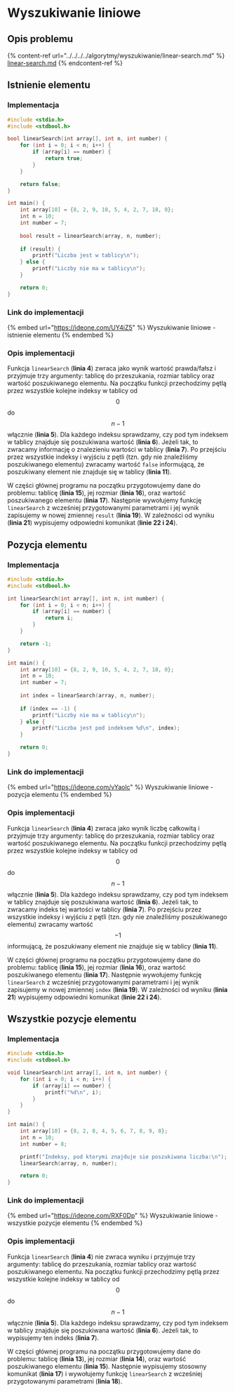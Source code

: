 # Wyszukiwanie liniowe

## Opis problemu

{% content-ref url="../../../../algorytmy/wyszukiwanie/linear-search.md" %}
[linear-search.md](../../../../algorytmy/wyszukiwanie/linear-search.md)
{% endcontent-ref %}

## Istnienie elementu

### Implementacja

```c
#include <stdio.h>
#include <stdbool.h>

bool linearSearch(int array[], int n, int number) {
    for (int i = 0; i < n; i++) {
        if (array[i] == number) {
            return true;
        }
    }

    return false;
}

int main() {
    int array[10] = {8, 2, 9, 10, 5, 4, 2, 7, 18, 0};
    int n = 10;
    int number = 7;
    
    bool result = linearSearch(array, n, number);
    
    if (result) {
        printf("Liczba jest w tablicy\n");
    } else {
        printf("Liczby nie ma w tablicy\n");
    }

    return 0;
}
```

### Link do implementacji

{% embed url="https://ideone.com/UY4iZ5" %}
Wyszukiwanie liniowe - istnienie elementu
{% endembed %}

### Opis implementacji

Funkcja `linearSearch` (**linia 4**) zwraca jako wynik wartość prawda/fałsz i przyjmuje trzy argumenty: tablicę do przeszukania, rozmiar tablicy oraz wartość poszukiwanego elementu. Na początku funkcji przechodzimy pętlą przez wszystkie kolejne indeksy w tablicy od $$0$$ do $$n-1$$ włącznie (**linia 5**). Dla każdego indeksu sprawdzamy, czy pod tym indeksem w tablicy znajduje się poszukiwana wartość (**linia 6**). Jeżeli tak, to zwracamy informację o znalezieniu wartości w tablicy (**linia 7**). Po przejściu przez wszystkie indeksy i wyjściu z pętli (tzn. gdy nie znaleźliśmy poszukiwanego elementu) zwracamy wartość `false` informującą, że poszukiwany element nie znajduje się w tablicy (**linia 11**).

W części głównej programu na początku przygotowujemy dane do problemu: tablicę (**linia 15**), jej rozmiar (**linia 16**), oraz wartość poszukiwanego elementu (**linia 17**). Następnie wywołujemy funkcję `linearSearch` z wcześniej przygotowanymi parametrami i jej wynik zapisujemy w nowej zmiennej `result` (**linia 19**). W zależności od wyniku (**linia 21**) wypisujemy odpowiedni komunikat (**linie 22 i 24**).

## Pozycja elementu

### Implementacja

```c
#include <stdio.h>
#include <stdbool.h>

int linearSearch(int array[], int n, int number) {
    for (int i = 0; i < n; i++) {
        if (array[i] == number) {
            return i;
        }
    }

    return -1;
}

int main() {
    int array[10] = {8, 2, 9, 10, 5, 4, 2, 7, 18, 0};
    int n = 10;
    int number = 7;
    
    int index = linearSearch(array, n, number);
    
    if (index == -1) {
        printf("Liczby nie ma w tablicy\n");
    } else {
        printf("Liczba jest pod indeksem %d\n", index);
    }

    return 0;
}
```

### Link do implementacji

{% embed url="https://ideone.com/vYaolc" %}
Wyszukiwanie liniowe - pozycja elementu
{% endembed %}

### Opis implementacji

Funkcja `linearSearch` (**linia 4**) zwraca jako wynik liczbę całkowitą i przyjmuje trzy argumenty: tablicę do przeszukania, rozmiar tablicy oraz wartość poszukiwanego elementu. Na początku funkcji przechodzimy pętlą przez wszystkie kolejne indeksy w tablicy od $$0$$ do $$n-1$$ włącznie (**linia 5**). Dla każdego indeksu sprawdzamy, czy pod tym indeksem w tablicy znajduje się poszukiwana wartość (**linia 6**). Jeżeli tak, to zwracamy indeks tej wartości w tablicy (**linia 7**). Po przejściu przez wszystkie indeksy i wyjściu z pętli (tzn. gdy nie znaleźliśmy poszukiwanego elementu) zwracamy wartość $$-1$$ informującą, że poszukiwany element nie znajduje się w tablicy (**linia 11**).

W części głównej programu na początku przygotowujemy dane do problemu: tablicę (**linia 15**), jej rozmiar (**linia 16**), oraz wartość poszukiwanego elementu (**linia 17**). Następnie wywołujemy funkcję `linearSearch` z wcześniej przygotowanymi parametrami i jej wynik zapisujemy w nowej zmiennej `index` (**linia 19**). W zależności od wyniku (**linia 21**) wypisujemy odpowiedni komunikat (**linie 22 i 24**).

## Wszystkie pozycje elementu

### Implementacja

```c
#include <stdio.h>
#include <stdbool.h>

void linearSearch(int array[], int n, int number) {
    for (int i = 0; i < n; i++) {
        if (array[i] == number) {
            printf("%d\n", i);
        }
    }
}

int main() {
    int array[10] = {8, 2, 8, 4, 5, 6, 7, 8, 9, 8};
    int n = 10;
    int number = 8;

    printf("Indeksy, pod ktorymi znajduje sie poszukiwana liczba:\n");
    linearSearch(array, n, number);

    return 0;
}
```

### Link do implementacji

{% embed url="https://ideone.com/RXF0Dp" %}
Wyszukiwanie liniowe - wszystkie pozycje elementu
{% endembed %}

### Opis implementacji

Funkcja `linearSearch` (**linia 4**) nie zwraca wyniku i przyjmuje trzy argumenty: tablicę do przeszukania, rozmiar tablicy oraz wartość poszukiwanego elementu. Na początku funkcji przechodzimy pętlą przez wszystkie kolejne indeksy w tablicy od $$0$$ do $$n-1$$ włącznie (**linia 5**). Dla każdego indeksu sprawdzamy, czy pod tym indeksem w tablicy znajduje się poszukiwana wartość (**linia 6**). Jeżeli tak, to wypisujemy ten indeks (**linia 7**).

W części głównej programu na początku przygotowujemy dane do problemu: tablicę (**linia 13**), jej rozmiar (**linia 14**), oraz wartość poszukiwanego elementu (**linia 15**). Następnie wypisujemy stosowny komunikat (**linia 17**) i wywołujemy funkcję `linearSearch` z wcześniej przygotowanymi parametrami (**linia 18**).